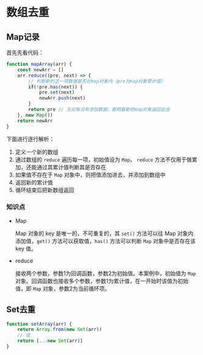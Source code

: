 # 数组去重

## Map记录

首先先看代码：

```js
function mapArray(arr) {
    const newArr = []
    arr.reduce((pre, next) => {
        // 判断新的这一项数据是否在map对象内（pre为map对象累计值）
        if(!pre.has(next)) {
            pre.set(next)
            newArr.push(next)
        }
        return pre // 无论有没有添加数据，都把最新的map对象返回出去
    }, new Map())
    return newArr
}
```

下面进行逐行解析：

1. 定义一个新的数组
2. 通过数组的 `reduce` 遍历每一项，初始值设为 `Map`， `reduce` 方法不仅用于做累加，还能通过其累计值判断其是否存在
3. 如果值不存在于 `Map` 对象中，则把值添加进去，并添加到数组中
4. 返回新的累计值
5. 循环结束后把新数组返回

### 知识点

- Map

  Map 对象的 key 是唯一的，不可重复的，其 `set()` 方法可以往 Map 对象内添加值，`get()` 方法可以获取值，`has()` 方法可以判断 `Map` 对象中是否存在该 key 值。

- reduce

  接收两个参数，参数1为回调函数，参数2为初始值。本案例中，初始值为 `Map` 对象。回调函数也接收多个参数，参数1为累计值，在一开始时该值为初始值，即 `Map` 对象，参数2为当前循环项。

## Set去重

```js
function setArray(arr) {
    return Array.from(new Set(arr))
    // 或
    return [...new Set(arr)]
}
```

